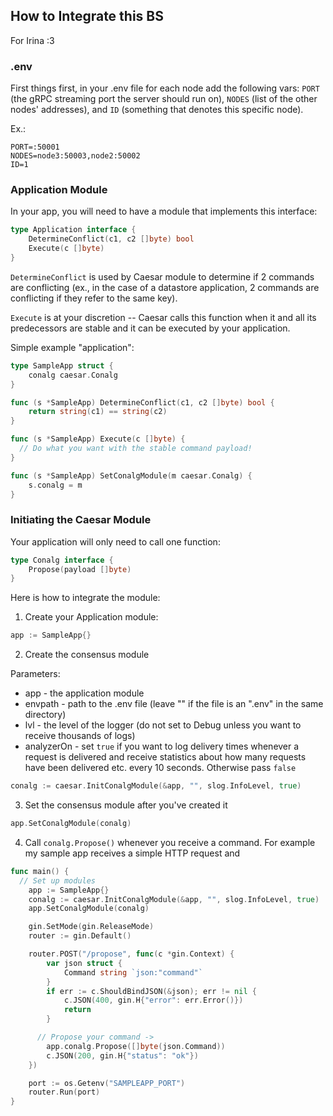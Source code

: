 ## How to Integrate this BS
For Irina :3

### .env

First things first, in your .env file for each node add the following vars: `PORT` (the gRPC streaming port the server should run on), `NODES` (list of the other nodes' addresses), and `ID` (something that denotes this specific node).

Ex.:
```
PORT=:50001
NODES=node3:50003,node2:50002
ID=1
```

### Application Module

In your app, you will need to have a module that implements this interface:

```go
type Application interface {
	DetermineConflict(c1, c2 []byte) bool
	Execute(c []byte)
}
```

`DetermineConflict` is used by Caesar module to determine if 2 commands are conflicting (ex., in the case of a datastore application, 2 commands are conflicting if they refer to the same key).

`Execute` is at your discretion -- Caesar calls this function when it and all its predecessors are stable and it can be executed by your application.

Simple example "application":

```go
type SampleApp struct {
	conalg caesar.Conalg
}

func (s *SampleApp) DetermineConflict(c1, c2 []byte) bool {
	return string(c1) == string(c2)
}

func (s *SampleApp) Execute(c []byte) {
  // Do what you want with the stable command payload!
}

func (s *SampleApp) SetConalgModule(m caesar.Conalg) {
	s.conalg = m
}
```

### Initiating the Caesar Module

Your application will only need to call one function:

```go
type Conalg interface {
	Propose(payload []byte)
}
```

Here is how to  integrate the module:

1. Create your Application module:
```go
app := SampleApp{}
```
2. Create the consensus module 

Parameters:
* app - the application module
* envpath - path to the .env file (leave "" if the file is an ".env" in the same directory)
* lvl - the level of the logger (do not set to Debug unless you want to receive thousands of logs)
* analyzerOn - set `true` if you want to log delivery times whenever a request is delivered and receive statistics about how many requests have been delivered etc. every 10 seconds. Otherwise pass `false`

```go
conalg := caesar.InitConalgModule(&app, "", slog.InfoLevel, true)
```
3. Set the consensus module after you've created it
  
```go
app.SetConalgModule(conalg)
```

4. Call `conalg.Propose()` whenever you receive a command. For example my sample app receives a simple HTTP request and 

```go
func main() {
  // Set up modules
	app := SampleApp{}
	conalg := caesar.InitConalgModule(&app, "", slog.InfoLevel, true)
	app.SetConalgModule(conalg)

	gin.SetMode(gin.ReleaseMode)
	router := gin.Default()

	router.POST("/propose", func(c *gin.Context) {
		var json struct {
			Command string `json:"command"`
		}
		if err := c.ShouldBindJSON(&json); err != nil {
			c.JSON(400, gin.H{"error": err.Error()})
			return
		}

      // Propose your command ->
		app.conalg.Propose([]byte(json.Command))
		c.JSON(200, gin.H{"status": "ok"})
	})

	port := os.Getenv("SAMPLEAPP_PORT")
	router.Run(port)
}
```

